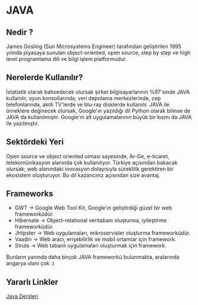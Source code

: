 # JAVA

## Nedir ?
James Gosling (Sun Microsystems Engineer) tarafından geliştirilen 1995 yılında piyasaya sunulan object-oriented, open source, step by step ve high level programlama dili ve bilgi işlem platformudur.

## Nerelerde Kullanılır?
İstatistik olarak bahsedecek olursak şirket bilgisayarlarının %97'sinde JAVA kullanılır, oyun konsollarında, veri depolama merkezlerinde, cep telefonlarında, akıllı TV'lerde ve blu-ray disklerde kullanılır. JAVA ile örneklere değinecek olursak, Google'ın yazıldığı dil Python olarak bilinse de JAVA da kullanılmıştır. Google'ın alt uygulamalarının büyük bir kısmı da JAVA ile yazılmıştır.

## Sektördeki Yeri
Open source ve object oriented olması sayesinde, Ar-Ge, e-ticaret, telekomünikasyon alanında çok kullanılıyor. Türkiye açısından bakacak olursak; web alanındaki inovasyon dolayısıyla süreklilik gerektiren bir ekosistem oluşturuyor. Bu dil kazancınız açısından size avantaj.

## Frameworks
* GWT       -> Google Web Tool Kit, Google'ın geliştirdiği güzel bir web frameworküdür.
* Hibernate -> Object-relational veritabanı oluşturma, iyileştirme frameworküdür.
* JHipster  -> Web uygulamaları, mikroservisler oluşturma frameworküdür.
* Vaadin    -> Web aracı, erişebilirlik ve mobil ortamlar için framework.
* Struts    -> Web tabanlı uygulamaları oluşturmak için framework.

Bunların yanında daha birçok JAVA frameworkü bulunmakta, aralarında angarya olanı çok :)

## Yararlı Linkler
 [Java Dersleri](https://www.youtube.com/watch?v=Xgj15AMkcvA&list=PLh9ECzBB8tJNWhY-uH1RrvAFI88vC-Snh)
